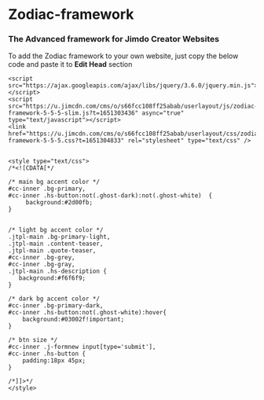 # Zodiac-framework
### The Advanced framework for Jimdo Creator Websites

To add the Zodiac framework to your own website, just copy the below code and paste it to **Edit Head** section

```
<script src="https://ajax.googleapis.com/ajax/libs/jquery/3.6.0/jquery.min.js"></script> 
<script src="https://u.jimcdn.com/cms/o/s66fcc108ff25abab/userlayout/js/zodiac-framework-5-5-5-slim.js?t=1651303436" async="true" type="text/javascript"></script>
<link href="https://u.jimcdn.com/cms/o/s66fcc108ff25abab/userlayout/css/zodiac-framework-5-5-5.css?t=1651304833" rel="stylesheet" type="text/css" />


<style type="text/css">
/*<![CDATA[*/

/* main bg accent color */
#cc-inner .bg-primary,
#cc-inner .hs-button:not(.ghost-dark):not(.ghost-white)  {
     background:#2d00fb;
}


/* light bg accent color */
.jtpl-main .bg-primary-light,
.jtpl-main .content-teaser,
.jtpl-main .quote-teaser,
#cc-inner .bg-grey, 
#cc-inner .bg-gray,
.jtpl-main .hs-description {
   background:#f6f6f9;
}

/* dark bg accent color */
#cc-inner .bg-primary-dark,
#cc-inner .hs-button:not(.ghost-white):hover{ 
    background:#03002f!important;
}

/* btn size */
#cc-inner .j-formnew input[type='submit'],
#cc-inner .hs-button { 
    padding:18px 45px; 
}

/*]]>*/
</style>

```

